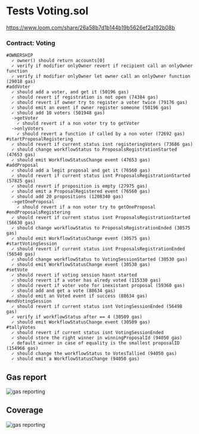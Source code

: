 # Tests Voting.sol
https://www.loom.com/share/26a58b7d1b144b19b5626ef2a192b08b
### Contract: Voting

    #OWNERSHIP
      ✓ owner() should return accounts[0]
      ✓ verify if modifier onlyOwner revert if recipient call an onlyOwner function
      ✓ verify if modifier onlyOwner let owner call an onlyOwner function (29018 gas)
    #addVoter
      ✓ should add a voter, and get it (50196 gas)
      ✓ should revert if registration is not open (74384 gas)
      ✓ should revert if owner try to register a voter twice (79176 gas)
      ✓ should emit an event if owner register someone (50196 gas)
      ✓ should add 10 voters (501948 gas)
      ->getVoter
        ✓ should revert if a non voter try to getVoter
      ->onlyVoters
        ✓ should revert a function if called by a non voter (72692 gas)
    #startProposalRegistering
      ✓ should revert if current status isnt registeringVoters (73686 gas)
      ✓ should change workflowStatus to ProposalsRegistrationStarted (47653 gas)
      ✓ should emit WorkflowStatusChange event (47653 gas)
    #addProposal
      ✓ should add a legit proposal and get it (76560 gas)
      ✓ should revert if current status isnt ProposalsRegistrationStarted (57825 gas)
      ✓ should revert if proposition is empty (27975 gas)
      ✓ should emit a ProposalRegistered event (76560 gas)
      ✓ should add 20 propositions (1208340 gas)
      ->getOneProposal
        ✓ should revert if a non voter try to getOneProposal
    #endProposalsRegistering
      ✓ should revert if current status isnt ProposalsRegistrationStarted (56630 gas)
      ✓ should change workflowStatus to ProposalsRegistrationEnded (30575 gas)
      ✓ should emit WorkflowStatusChange event (30575 gas)
    #startVotingSession
      ✓ should revert if current status isnt ProposalsRegistrationEnded (56540 gas)
      ✓ should change workflowStatus to VotingSessionStarted (30530 gas)
      ✓ should emit WorkflowStatusChange event (30530 gas)
    #setVote
      ✓ should revert if voting session hasnt started
      ✓ should revert if a voter has alredy voted (115330 gas)
      ✓ should revert if voter vote for inexistant proposal (59360 gas)
      ✓ should add and get a vote (88634 gas)
      ✓ should emit an Voted event if success (88634 gas)
    #endVotingSession
      ✓ should revert if current status isnt VotingSessionEnded (56498 gas)
      ✓ verify if workflowStatus after == 4 (30509 gas)
      ✓ should emit WorkflowStatusChange event (30509 gas)
    #tallyVotes
      ✓ should revert if current status isnt VotingSessionEnded
      ✓ should store the right winner in winningProposalId (94050 gas)
      ✓ default winner in case of equality is the smallest proposalID (154966 gas)
      ✓ should change the workflowStatus to VotesTallied (94050 gas)
      ✓ should emit a WorkflowStatusChange (94050 gas)

## Gas report

![gas reporting](https://github.com/amsteradams/truffle-Voting/blob/main/capture-ethGasReporting-voting.PNG)

## Coverage 

![gas reporting](https://github.com/amsteradams/truffle-Voting/blob/main/coverage.PNG)